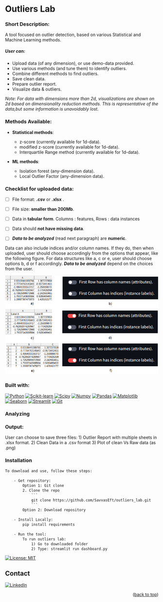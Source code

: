 # Outliers Lab

### Short Description:

A tool focused on outlier detection, based on various Statistical and Machine Learning methods. 


##### User can:

- Upload data (of any dimension), or use demo-data provided.
- Use various methods (and tune them) to identify outliers.
- Combine different methods to find outliers.
- Save clean data.
- Prepare outlier report.
- Visualize data & outliers.

*Note: For data with dimensions more than 2d, visualizations are shown on 2d based on dimensionality reduction methods. This is representative of the data,but some information is unavoidably lost.* 


### Methods Available:

- **Statistical methods**:
    - z-score (currently available for 1d-data).
    - modified z-score (currently available for 1d-data).
    - Interquartile Range method (currently available for 1d-data).

- **ML methods**:
    - Isolation forest (any-dimension data).
    - Local Outlier Factor (any-dimension data).


### Checklist for uploaded data:

- [ ] File format: **.csv** or **.xlsx** .
- [ ] File size: **smaller than 200Mb**.
- [ ] Data in **tabular form**. 
      Columns : features, 
      Rows : data instances
- [ ] Data should **not have missing data**.
- [ ] ***Data to be analyzed*** (read next paragraph) are **numeric**.


Data can also include indices and/or column names. If they do, then when uploaded, user should choose accordingly from the options that appear, like the following figure. For data structures like a, c or e, user should choose options b, d or f accordingly. ***Data to be analyzed*** depend on the choices from the user.

![ERROR: image can't be displayed](images/feature_label_index_options.png "Options if indices or column names are included.")


### Built with:

[![Python][Python.js]][Python-url] 
[![Scikit-learn][Scikit-learn.js]][Scikit-learn-url] [![Scipy][Scipy.js]][Scipy-url] 
[![Numpy][Numpy.js]][Numpy-url] [![Pandas][Pandas.js]][Pandas-url] 
[![Matplotlib][Matplotlib.js]][Matplotlib-url] [![Seaborn][Seaborn.js]][Seaborn-url] 
[![Streamlit][Streamlit.js]][Streamlit-url]
[![Git][Git.js]][Git-url]



### Analyzing 




### Output:
    
User can choose to save three files:
    1) Outlier Report with multiple sheets in .xlsx format.
    2) Clean Data in a .csv format
    3) Plot of clean Vs Raw data (as .png)


### Installation

    To download and use, follow these steps:

        - Get repository:
            Option 1: Git clone
            2. Clone the repo
                ```
                git clone https://github.com/SavvasEft/outliers_lab.git
                ```
            Option 2: Download repository

        - Install Locally:     
            pip install requirements

        - Run the tool:
            To run outliers lab:
                1) Go to downloaded folder
                2) Type: streamlit run dashboard.py 
        
[![License: MIT](https://assets-global.website-files.com/5e0f1144930a8bc8aace526c/65dd9eb5aaca434fac4f1c34_License-MIT-blue.svg)](/LICENSE)



<!-- CONTACT -->
## Contact

[![LinkedIn][linkedin-shield]][linkedin-url]


<p align="right">(<a href="#readme-top">back to top</a>)</p>






[Python.js]: https://img.shields.io/badge/python-3670A0?style=for-the-badge&logo=python&logoColor=ffdd54
[Pandas.js]: https://img.shields.io/badge/pandas-%23150458.svg?style=for-the-badge&logo=pandas&logoColor=white
[Numpy.js]: https://img.shields.io/badge/numpy-%23013243.svg?style=for-the-badge&logo=numpy&logoColor=white
[Streamlit.js]: https://img.shields.io/badge/streamlit-FF4B4B?style=for-the-badge&logo=streamlit&logoColor=white
[Matplotlib.js]: https://img.shields.io/badge/matplotlib-%23013243?style=for-the-badge&logo=Matplotlib&logoColor=black
[Scipy.js]: https://img.shields.io/badge/SciPy-%230C55A5.svg?style=for-the-badge&logo=scipy&logoColor=%white
[Git.js]: https://img.shields.io/badge/git-%23F05033.svg?style=for-the-badge&logo=git&logoColor=white
[Scikit-learn.js]: https://img.shields.io/badge/scikit--learn-%23F7931E.svg?style=for-the-badge&logo=scikit-learn&logoColor=white
[Seaborn.js]: https://img.shields.io/badge/seaborn-%23F7931E.svg?style=for-the-badge&logo=seaborn&logoColor=white

[Python-url]: https://www.python.org/
[Pandas-url]: https://pandas.pydata.org/
[Numpy-url]: https://numpy.org/
[Streamlit-url]: https://streamlit.io/
[Matplotlib-url]: https://matplotlib.org/
[Scipy-url]: https://scipy.org/
[Git-url]: https://git-scm.com/
[Scikit-learn-url]: https://scikit-learn.org/
[Scikit-learn-url]: https://scikit-learn.org/
[Seaborn-url]: https://seaborn.pydata.org/


[linkedin-shield]: https://img.shields.io/badge/-LinkedIn-black.svg?style=for-the-badge&logo=linkedin&colorB=555
[linkedin-url]: https://www.linkedin.com/in/savvas-eftychis/
